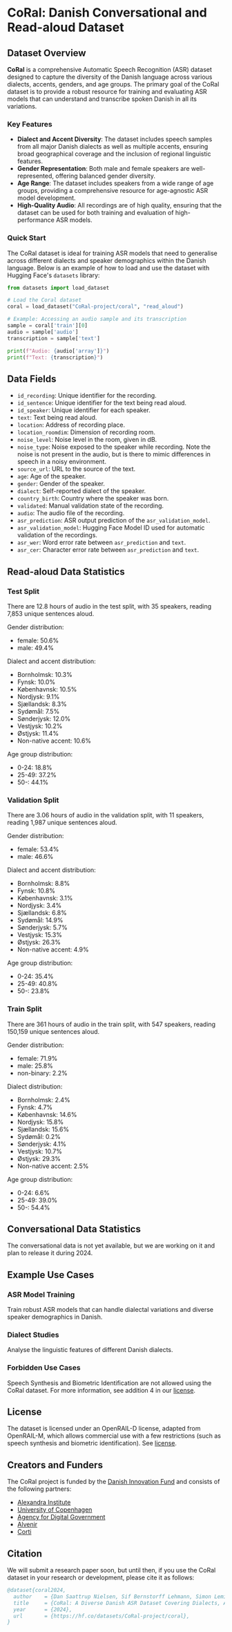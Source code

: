 # CoRal: Danish Conversational and Read-aloud Dataset

## Dataset Overview

**CoRal** is a comprehensive Automatic Speech Recognition (ASR) dataset designed to
capture the  diversity of the Danish language across various dialects, accents, genders,
and age groups. The primary goal of the CoRal dataset is to provide a robust resource
for training and evaluating ASR models that can understand and transcribe spoken Danish
in all its variations.

### Key Features

- **Dialect and Accent Diversity**: The dataset includes speech samples from all major
  Danish dialects as well as multiple accents, ensuring broad geographical coverage and
  the inclusion of regional linguistic features.
- **Gender Representation**: Both male and female speakers are well-represented,
  offering balanced gender diversity.
- **Age Range**: The dataset includes speakers from a wide range of age groups,
  providing a comprehensive resource for age-agnostic ASR model development.
- **High-Quality Audio**: All recordings are of high quality, ensuring that the dataset
  can be used for both training and evaluation of high-performance ASR models.

### Quick Start

The CoRal dataset is ideal for training ASR models that need to generalise across
different dialects and speaker demographics within the Danish language. Below is an
example of how to load and use the dataset with Hugging Face's `datasets` library:

```python
from datasets import load_dataset

# Load the Coral dataset
coral = load_dataset("CoRal-project/coral", "read_aloud")

# Example: Accessing an audio sample and its transcription
sample = coral['train'][0]
audio = sample['audio']
transcription = sample['text']

print(f"Audio: {audio['array']}")
print(f"Text: {transcription}")
```


## Data Fields

- `id_recording`: Unique identifier for the recording.
- `id_sentence`: Unique identifier for the text being read aloud.
- `id_speaker`: Unique identifier for each speaker.
- `text`: Text being read aloud.
- `location`: Address of recording place.
- `location_roomdim`: Dimension of recording room.
- `noise_level`: Noise level in the room, given in dB.
- `noise_type`: Noise exposed to the speaker while recording. Note the noise is not
  present in the audio, but is there to mimic differences in speech in a noisy
  environment.
- `source_url`: URL to the source of the text.
- `age`: Age of the speaker.
- `gender`: Gender of the speaker.
- `dialect`: Self-reported dialect of the speaker.
- `country_birth`: Country where the speaker was born.
- `validated`: Manual validation state of the recording.
- `audio`: The audio file of the recording.
- `asr_prediction`: ASR output prediction of the `asr_validation_model`.
- `asr_validation_model`: Hugging Face Model ID used for automatic validation of the
  recordings.
- `asr_wer`: Word error rate between `asr_prediction` and `text`.
- `asr_cer`: Character error rate between `asr_prediction` and `text`.


## Read-aloud Data Statistics

### Test Split

There are 12.8 hours of audio in the test split, with 35 speakers, reading 7,853 unique
sentences aloud.

Gender distribution:
  - female: 50.6%
  - male: 49.4%

Dialect and accent distribution:
  - Bornholmsk: 10.3%
  - Fynsk: 10.0%
  - Københavnsk: 10.5%
  - Nordjysk: 9.1%
  - Sjællandsk: 8.3%
  - Sydømål: 7.5%
  - Sønderjysk: 12.0%
  - Vestjysk: 10.2%
  - Østjysk: 11.4%
  - Non-native accent: 10.6%

Age group distribution:
  - 0-24: 18.8%
  - 25-49: 37.2%
  - 50-: 44.1%

### Validation Split

There are 3.06 hours of audio in the validation split, with 11 speakers, reading 1,987
unique sentences aloud.

Gender distribution:
- female: 53.4%
- male: 46.6%

Dialect and accent distribution:
- Bornholmsk: 8.8%
- Fynsk: 10.8%
- Københavnsk: 3.1%
- Nordjysk: 3.4%
- Sjællandsk: 6.8%
- Sydømål: 14.9%
- Sønderjysk: 5.7%
- Vestjysk: 15.3%
- Østjysk: 26.3%
- Non-native accent: 4.9%

Age group distribution:
- 0-24: 35.4%
- 25-49: 40.8%
- 50-: 23.8%

### Train Split

There are 361 hours of audio in the train split, with 547 speakers, reading 150,159
unique sentences aloud.

Gender distribution:
- female: 71.9%
- male: 25.8%
- non-binary: 2.2%

Dialect distribution:
- Bornholmsk: 2.4%
- Fynsk: 4.7%
- Københavnsk: 14.6%
- Nordjysk: 15.8%
- Sjællandsk: 15.6%
- Sydømål: 0.2%
- Sønderjysk: 4.1%
- Vestjysk: 10.7%
- Østjysk: 29.3%
- Non-native accent: 2.5%

Age group distribution:
- 0-24: 6.6%
- 25-49: 39.0%
- 50-: 54.4%


## Conversational Data Statistics

The conversational data is not yet available, but we are working on it and plan to
release it during 2024.


## Example Use Cases

### ASR Model Training

Train robust ASR models that can handle dialectal variations and diverse speaker
demographics in Danish.

### Dialect Studies

Analyse the linguistic features of different Danish dialects.

### Forbidden Use Cases

Speech Synthesis and Biometric Identification are not allowed using the CoRal dataset.
For more information, see addition 4 in our
[license](https://huggingface.co/datasets/CoRal-project/coral/blob/main/LICENSE).


## License
The dataset is licensed under an OpenRAIL-D license, adapted from OpenRAIL-M, which
allows commercial use with a few restrictions (such as speech synthesis and biometric
identification). See
[license](https://huggingface.co/datasets/CoRal-project/coral/blob/main/LICENSE).


## Creators and Funders
The CoRal project is funded by the [Danish Innovation
Fund](https://innovationsfonden.dk/) and consists of the following partners:

- [Alexandra Institute](https://alexandra.dk/)
- [University of Copenhagen](https://www.ku.dk/)
- [Agency for Digital Government](https://digst.dk/)
- [Alvenir](https://www.alvenir.ai/)
- [Corti](https://www.corti.ai/)


## Citation
We will submit a research paper soon, but until then, if you use the CoRal dataset in
your research or development, please cite it as follows:

```bibtex
@dataset{coral2024,
  author    = {Dan Saattrup Nielsen, Sif Bernstorff Lehmann, Simon Leminen Madsen, Anders Jess Pedersen, Anna Katrine van Zee and Torben Blach},
  title     = {CoRal: A Diverse Danish ASR Dataset Covering Dialects, Accents, Genders, and Age Groups},
  year      = {2024},
  url       = {https://hf.co/datasets/CoRal-project/coral},
}
```
